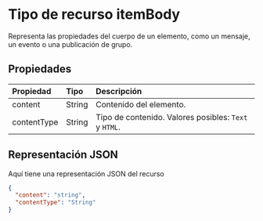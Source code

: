 # <a name="itembody-resource-type"></a>Tipo de recurso itemBody

Representa las propiedades del cuerpo de un elemento, como un mensaje, un evento o una publicación de grupo.

## <a name="properties"></a>Propiedades
| Propiedad       | Tipo    |Descripción|
|:---------------|:--------|:----------|
|content|String|Contenido del elemento.|
|contentType|String|Tipo de contenido. Valores posibles: `Text` y `HTML`.|


## <a name="json-representation"></a>Representación JSON

Aquí tiene una representación JSON del recurso

<!-- {
  "blockType": "resource",
  "optionalProperties": [

  ],
  "@odata.type": "microsoft.graph.itemBody"
}-->

```json
{
  "content": "string",
  "contentType": "String"
}

```

<!-- uuid: 8fcb5dbc-d5aa-4681-8e31-b001d5168d79
2015-10-25 14:57:30 UTC -->
<!-- {
  "type": "#page.annotation",
  "description": "itemBody resource",
  "keywords": "",
  "section": "documentation",
  "tocPath": ""
}-->
